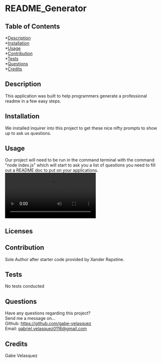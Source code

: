 # README_Generator
  

  ## Table of Contents
  *[Description](#description) <br>
  *[Installation](#Installation) <br>
  *[Usage](#usage) <br>
  *[Contribution](#contribution) <br>
  *[Tests](#tests) <br>
  *[Questions](#questions) <br>
  *[Credits](#credits) <br>

  ## Description <a name='description'></a>
  This application was built to help programmers generate a professional readme in a few easy steps.

  ## Installation <a name='installation'></a>
  We installed inquirer into this project to get these nice nifty prompts to show up to ask us questions. 

  ## Usage <a name='usage'></a>
  Our project will need to be run in the command terminal with the command "node index.js" which will start to ask you a list of questions you need to fill out a README doc to put on your applications.<br>
![Alt text](./README_Generator.webm)
  ## Licenses <a name='license'></a>
  

  ## Contribution <a name='contribution'></a>
  Sole Author after starter code provided by Xander Rapstine.

  ## Tests <a name='tests'></a>
  No tests conducted 

  ## Questions <a name='questions'></a>
  Have any questions regarding this project? <br>
  Send me a message on...<br>
  Github: https://github.com/gabe-velasquez <br>
  Email: gabriel.velasquez0116@gmail.com

  ## Credits <a name='credits'></a>
  Gabe Velasquez
